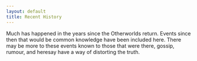 ```yaml
---
layout: default
title: Recent History
---
```

Much has happened in the years since the Otherworlds return. Events since then that would be common knowledge have been included here. There may be more to these events known to those that were there, gossip, rumour, and heresay have a way of distorting the truth.